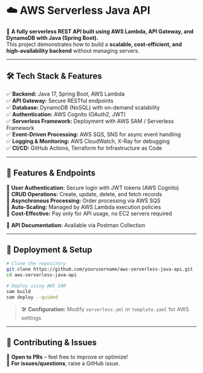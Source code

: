 # ☁️ AWS Serverless Java API

🚀 **A fully serverless REST API built using AWS Lambda, API Gateway, and DynamoDB with Java (Spring Boot).**  
This project demonstrates how to build a **scalable, cost-efficient, and high-availability backend** without managing servers.

---

## 🛠️ Tech Stack & Features
✅ **Backend:** Java 17, Spring Boot, AWS Lambda  
✅ **API Gateway:** Secure RESTful endpoints  
✅ **Database:** DynamoDB (NoSQL) with on-demand scalability  
✅ **Authentication:** AWS Cognito (OAuth2, JWT)  
✅ **Serverless Framework:** Deployment with AWS SAM / Serverless Framework  
✅ **Event-Driven Processing:** AWS SQS, SNS for async event handling  
✅ **Logging & Monitoring:** AWS CloudWatch, X-Ray for debugging  
✅ **CI/CD:** GitHub Actions, Terraform for Infrastructure as Code  

---

## 📌 Features & Endpoints
🔹 **User Authentication:** Secure login with JWT tokens (AWS Cognito)  
🔹 **CRUD Operations:** Create, update, delete, and fetch records  
🔹 **Asynchronous Processing:** Order processing via AWS SQS  
🔹 **Auto-Scaling:** Managed by AWS Lambda execution policies  
🔹 **Cost-Effective:** Pay only for API usage, no EC2 servers required  

📂 **API Documentation:** Available via Postman Collection  

---

## 🚀 Deployment & Setup
```bash
# Clone the repository
git clone https://github.com/yourusername/aws-serverless-java-api.git
cd aws-serverless-java-api

# Deploy using AWS SAM
sam build
sam deploy --guided
```
> 🛠 **Configuration:** Modify `serverless.yml` or `template.yaml` for AWS settings  

---

## 📢 Contributing & Issues
🔹 **Open to PRs** – feel free to improve or optimize!  
🔹 **For issues/questions**, raise a GitHub issue.  

 
